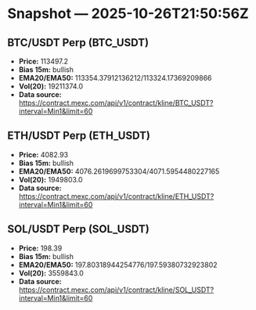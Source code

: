 # Snapshot — 2025-10-26T21:50:56Z

## BTC/USDT Perp (BTC_USDT)
- **Price:** 113497.2
- **Bias 15m:** bullish
- **EMA20/EMA50:** 113354.37912136212/113324.17369209866
- **Vol(20):** 19211374.0
- **Data source:** https://contract.mexc.com/api/v1/contract/kline/BTC_USDT?interval=Min1&limit=60

## ETH/USDT Perp (ETH_USDT)
- **Price:** 4082.93
- **Bias 15m:** bullish
- **EMA20/EMA50:** 4076.2619699753304/4071.5954480227165
- **Vol(20):** 1949803.0
- **Data source:** https://contract.mexc.com/api/v1/contract/kline/ETH_USDT?interval=Min1&limit=60

## SOL/USDT Perp (SOL_USDT)
- **Price:** 198.39
- **Bias 15m:** bullish
- **EMA20/EMA50:** 197.80318944254776/197.59380732923802
- **Vol(20):** 3559843.0
- **Data source:** https://contract.mexc.com/api/v1/contract/kline/SOL_USDT?interval=Min1&limit=60
